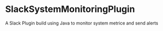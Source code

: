 # SlackSystemMonitoringPlugin
A Slack Plugin build using Java to monitor system metrice and send alerts
